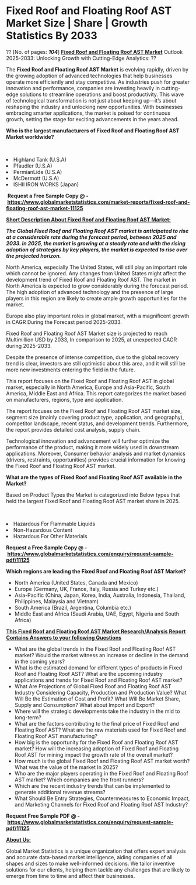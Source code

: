 <H1>Fixed Roof and Floating Roof AST Market Size | Share | Growth Statistics By 2033</H1><p>?? [No. of pages:&nbsp;<strong><em>104</em></strong>]&nbsp;<strong><a href="https://www.globalmarketstatistics.com/market-reports/fixed-roof-and-floating-roof-ast-market-11125">Fixed Roof and Floating Roof AST&nbsp;Market</a></strong>&nbsp;Outlook 2025-2033: Unlocking Growth with Cutting-Edge Analytics: ??</p><p>The <strong>Fixed Roof and Floating Roof AST Market</strong> is evolving rapidly, driven by the growing adoption of advanced technologies that help businesses operate more efficiently and stay competitive. As industries push for greater innovation and performance, companies are investing heavily in cutting-edge solutions to streamline operations and boost productivity. This wave of technological transformation is not just about keeping up&mdash;it&rsquo;s about reshaping the industry and unlocking new opportunities. With businesses embracing smarter applications, the market is poised for continuous growth, setting the stage for exciting advancements in the years ahead.</p><p><strong>Who is the largest manufacturers of Fixed Roof and Floating Roof AST Market worldwide?</strong></p><p>&nbsp;<li>Highland Tank (U.S.A)<li> Pfaudler (U.S.A)<li> PermianLide (U.S.A)<li> McDermott (U.S.A)<li> ISHII IRON WORKS (Japan)</p><p>&nbsp;<strong>Request a Free Sample Copy @ -&nbsp;<a href="https://www.globalmarketstatistics.com/market-reports/fixed-roof-and-floating-roof-ast-market-11125">https://www.globalmarketstatistics.com/market-reports/fixed-roof-and-floating-roof-ast-market-11125</a></strong></p><p><strong><u>Short Description About Fixed Roof and Floating Roof AST Market:</u></strong></p><p><strong><em>The Global Fixed Roof and Floating Roof AST market is anticipated to rise at a considerable rate during the forecast period, between 2025 and 2033. In 2025, the market is growing at a steady rate and with the rising adoption of strategies by key players, the market is expected to rise over the projected horizon.</em></strong></p><p>North America, especially The United States, will still play an important role which cannot be ignored. Any changes from United States might affect the development trend of Fixed Roof and Floating Roof AST. The market in North America is expected to grow considerably during the forecast period. The high adoption of advanced technology and the presence of large players in this region are likely to create ample growth opportunities for the market.</p><p>Europe also play important roles in global market, with a magnificent growth in CAGR During the Forecast period 2025-2033.</p><p>Fixed Roof and Floating Roof AST Market size is projected to reach Multimillion USD by 2033, In comparison to 2025, at unexpected CAGR during 2025-2033.</p><p>Despite the presence of intense competition, due to the global recovery trend is clear, investors are still optimistic about this area, and it will still be more new investments entering the field in the future.</p><p>This report focuses on the Fixed Roof and Floating Roof AST in global market, especially in North America, Europe and Asia-Pacific, South America, Middle East and Africa. This report categorizes the market based on manufacturers, regions, type and application.</p><p>The report focuses on the Fixed Roof and Floating Roof AST market size, segment size (mainly covering product type, application, and geography), competitor landscape, recent status, and development trends. Furthermore, the report provides detailed cost analysis, supply chain.</p><p>Technological innovation and advancement will further optimize the performance of the product, making it more widely used in downstream applications. Moreover, Consumer behavior analysis and market dynamics (drivers, restraints, opportunities) provides crucial information for knowing the Fixed Roof and Floating Roof AST market.</p><p><strong>What are the types of Fixed Roof and Floating Roof AST available in the Market?</strong></p><p>Based on Product Types the Market is categorized into Below types that held the largest Fixed Roof and Floating Roof AST market share in 2025.</p><p>&nbsp;<li>Hazardous For Flammable Liquids<li> Non-Hazardous Content<li> Hazardous For Other Materials&nbsp;</p><p><strong>Request a Free Sample Copy @ -&nbsp;<a href="https://www.globalmarketstatistics.com/enquiry/request-sample-pdf/11125">https://www.globalmarketstatistics.com/enquiry/request-sample-pdf/11125</a></strong></p><p><strong>Which regions are leading the Fixed Roof and Floating Roof AST Market?</strong></p><ul><li>North America (United States, Canada and Mexico)</li><li>Europe (Germany, UK, France, Italy, Russia and Turkey etc.)</li><li>Asia-Pacific (China, Japan, Korea, India, Australia, Indonesia, Thailand, Philippines, Malaysia and Vietnam)</li><li>South America (Brazil, Argentina, Columbia etc.)</li><li>Middle East and Africa (Saudi Arabia, UAE, Egypt, Nigeria and South Africa)</li></ul><p><strong><u>This Fixed Roof and Floating Roof AST Market Research/Analysis Report Contains Answers to your following Questions</u></strong></p><ul><li>What are the global trends in the Fixed Roof and Floating Roof AST market? Would the market witness an increase or decline in the demand in the coming years?</li><li>What is the estimated demand for different types of products in Fixed Roof and Floating Roof AST? What are the upcoming industry applications and trends for Fixed Roof and Floating Roof AST market?</li><li>What Are Projections of Global Fixed Roof and Floating Roof AST Industry Considering Capacity, Production and Production Value? What Will Be the Estimation of Cost and Profit? What Will Be Market Share, Supply and Consumption? What about Import and Export?</li><li>Where will the strategic developments take the industry in the mid to long-term?</li><li>What are the factors contributing to the final price of Fixed Roof and Floating Roof AST? What are the raw materials used for Fixed Roof and Floating Roof AST manufacturing?</li><li>How big is the opportunity for the Fixed Roof and Floating Roof AST market? How will the increasing adoption of Fixed Roof and Floating Roof AST for mining impact the growth rate of the overall market?</li><li>How much is the global Fixed Roof and Floating Roof AST market worth? What was the value of the market In 2025?</li><li>Who are the major players operating in the Fixed Roof and Floating Roof AST market? Which companies are the front runners?</li><li>Which are the recent industry trends that can be implemented to generate additional revenue streams?</li><li>What Should Be Entry Strategies, Countermeasures to Economic Impact, and Marketing Channels for Fixed Roof and Floating Roof AST Industry?</li></ul><p><strong>Request Free Sample PDF @ -&nbsp;<a href="https://www.globalmarketstatistics.com/enquiry/request-sample-pdf/11125">https://www.globalmarketstatistics.com/enquiry/request-sample-pdf/11125</a></strong></p><p><strong><u>About Us:</u></strong></p><p>Global Market Statistics&nbsp;is a unique organization that offers expert analysis and accurate data-based market intelligence, aiding companies of all shapes and sizes to make well-informed decisions. We tailor inventive solutions for our clients, helping them tackle any challenges that are likely to emerge from time to time and affect their businesses.</p>
